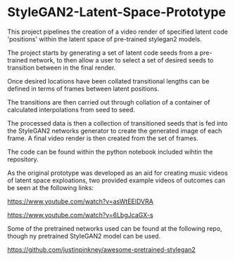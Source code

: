 # StyleGAN2-Latent-Space-Prototype

This project pipelines the creation of a video render of specified latent code 'positions' within the latent space of pre-trained stylegan2 models. 

The project starts by generating a set of latent code seeds from a pre-trained network, to then allow a user to select a set of desired seeds to transition between in the final render.

Once desired locations have been collated transitional lengths can be defined in terms of frames between latent positions. 

The transitions are then carried out through collation of a container of calculated interpolations from seed to seed. 

The processed data is then a collection of transitioned seeds that is fed into the StyleGAN2 networks generator to create the generated image of each frame. 
A final video render is then created from the set of frames.


The code can be found within the python notebook included wihtin the repository.


As the original prototype was developed as an aid for creating music videos of latent space exploations, two provided example videos of outcomes can be seen at the following links:

https://www.youtube.com/watch?v=asWtEElDVRA

https://www.youtube.com/watch?v=6LbgJcaGX-s


Some of the pretrained networks used can be found at the following repo, though ny pretrained StyleGAN2 model can be used.

https://github.com/justinpinkney/awesome-pretrained-stylegan2
